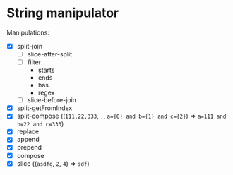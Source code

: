 # String manipulator

Manipulations:
- [x] split-join
   - [ ] slice-after-split  
   - [ ] filter
      - starts
      - ends
      - has
      - regex
   - [ ] slice-before-join
- [x] split-getFromIndex
- [x] split-compose ((`111,22,333`, `,`, `a={0} and b={1} and c={2}`) => `a=111 and b=22 and c=333`)
- [x] replace
- [x] append
- [x] prepend
- [x] compose
- [x] slice ((`asdfg`, `2`, `4`) => `sdf`)
